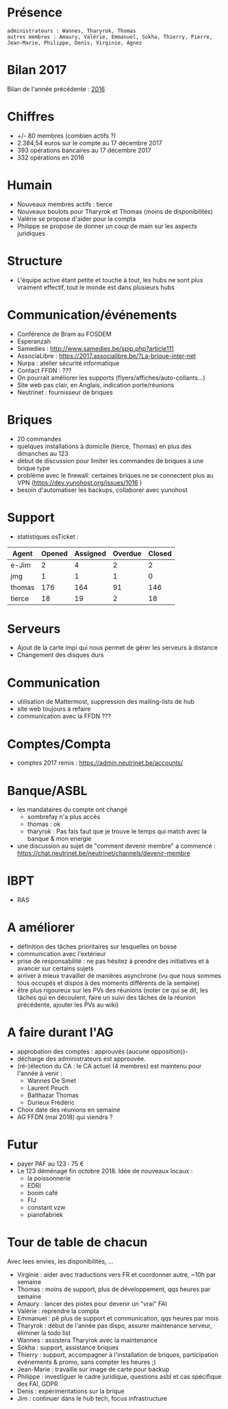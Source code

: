 <!-- TITLE: 12/17 (A.G.) -->
<!-- SUBTITLE: Assemblée Générale du 17 décembre 2017-->

# Présence
    administrateurs : Wannes, Tharyrok, Thomas  
    autres membres : Amaury, Valérie, Emmanuel, Sokha, Thierry, Pierre, Jean-Marie, Philippe, Denis, Virginie, Agnez

# Bilan 2017

Bilan de l'année précédente : [2016](/pvs/2016/bilan)

# Chiffres

- +/- 80 membres (combien actifs ?)
- 2.384,54 euros sur le compte au 17 décembre 2017
- 393 opérations bancaires au 17 décembre 2017
- 332 opérations en 2016

# Humain

- Nouveaux membres actifs : tierce
- Nouveaux boulots pour Tharyrok et Thomas (moins de disponibilités) 
- Valérie se propose d'aider pour la compta
- Philippe se propose de donner un coup de main sur les aspects juridiques

# Structure

- L'équipe active étant petite et touche à tout, les hubs ne sont plus vraiment effectif, tout le monde est dans plusieurs hubs

# Communication/événements

- Conférence de Bram au FOSDEM
- Esperanzah
- Samedies : http://www.samedies.be/spip.php?article111
- AssociaLibre : https://2017.associalibre.be/?La-brique-inter-net
- Nurpa : atelier sécurité informatique
- Contact FFDN : ???
- On pourrait améliorer les supports (flyers/affiches/auto-collants…)
- Site web pas clair, en Anglais, indication porte/réunions
- Neutrinet : fournisseur de briques

# Briques

- 20 commandes
- quelques installations à domicile (tierce, Thomas) en plus des dimanches au 123
- début de discussion pour limiter les commandes de briques à une brique type
- problème avec le firewall: certaines briques ne se connectent plus au VPN (https://dev.yunohost.org/issues/1016 )
- besoin d'automatiser les backups, collaborer avec yunohost

# Support

- statistiques osTicket :

| Agent  | Opened | Assigned | Overdue | Closed |
|--------|--------|----------|---------|--------|
| e-Jim  | 2      | 4        | 2       | 2      |
| jmg    | 1      | 1        | 1       | 0      |
| thomas | 176    | 164      | 91      | 146    |
| tierce | 18     | 19       | 2       | 18     |

# Serveurs

- Ajout de la carte impi qui nous permet de gérer les serveurs à distance
- Changement des disques durs

# Communication

- utilisation de Mattermost, suppression des mailing-lists de hub
- site web toujours à refaire
- communication avec la FFDN ???

# Comptes/Compta

- comptes 2017 remis : https://admin.neutrinet.be/accounts/

# Banque/ASBL

- les mandataires du compte ont changé
  - sombrefay n'a plus accès
  - thomas : ok
  - tharyrok : Pas fais faut que je trouve le temps qui match avec la banque & mon energie
- une discussion au sujet de "comment devenir membre" a commencé : https://chat.neutrinet.be/neutrinet/channels/devenir-membre

# IBPT

- RAS

# A améliorer

- définition des tâches prioritaires sur lesquelles on bosse
- communication avec l'extérieur
- prise de responsabilité : ne pas hésitez à prendre des initiatives et à avancer sur certains sujets
- arriver à mieux travailler de manières asynchrone (vu que nous sommes tous occupés et dispos à des moments différents de la semaine)
- être plus rigoureux sur les PVs des réunions (noter ce qui se dit, les tâches qui en découlent, faire un suivi des tâches de la réunion précédente, ajouter les PVs au wiki)

# A faire durant l'AG

- approbation des comptes  : approuvés (aucune opposition))-
- décharge des administrateurs est approuvée.
- (ré-)élection du CA : le CA actuel (4 membres) est maintenu pour l'année à venir :
  - Wannes De Smet
  - Laurent Peuch
  - Balthazar Thomas
  - Durieux Frédéric
- Choix date des réunions en semaine
- AG FFDN (mai 2018) qui viendra ?

# Futur
- payer PAF au 123 : 75 € 
- Le 123 déménage fin octobre 2018. Idée de nouveaux locaux :
     - la poissonnerie
     - EDRI
     - boom café
     - FIJ
     - constant vzw
     - pianofabriek


# Tour de table de chacun
Avec lees envies, les disponibilités, ...

- Virginie : aider avec traductions vers FR et coordonner autre, ~10h par semaine
- Thomas : moins de support, plus de développement, qqs heures par semaine
- Amaury : lancer des pistes pour devenir un "vrai" FAI
- Valérie : reprendre la compta
- Emmanuel : pê plus de support et communication, qqs heures par mois
- Tharyrok : début de l'année pas dispo, assurer maintenance serveur, éliminer la todo list 
- Wannes : assistera Tharyrok avec la maintenance
- Sokha : support, assistance briques
- Thierry : support, accompagner à l'installation de briques, participation événements & promo, sans compter les heures ;)
- Jean-Marie : travaille sur image de carte pour backup
- Philippe : investiguer le cadre juridique, questions asbl et cas spécifique des FAI, GDPR
- Denis : expérimentations sur la brique
- Jim : continuer dans le hub tech, focus infrastructure

